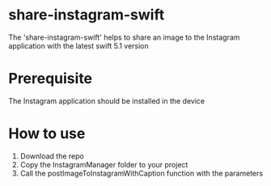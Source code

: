 # share-instagram-swift
The 'share-instagram-swift' helps to share an image to the Instagram application with the latest swift 5.1 version

# Prerequisite
The Instagram application should be installed in the device

# How to use
1. Download the repo
2. Copy the InstagramManager folder to your project
3. Call the postImageToInstagramWithCaption function with the parameters


